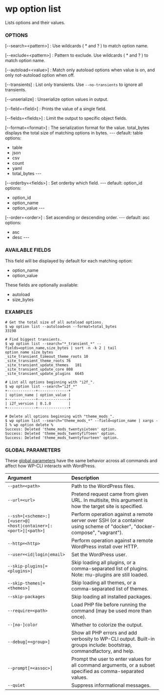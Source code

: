 # wp option list

Lists options and their values.

### OPTIONS

[\--search=&lt;pattern&gt;]
: Use wildcards ( * and ? ) to match option name.

[\--exclude=&lt;pattern&gt;]
: Pattern to exclude. Use wildcards ( * and ? ) to match option name.

[\--autoload=&lt;value&gt;]
: Match only autoload options when value is on, and only not-autoload option when off.

[\--transients]
: List only transients. Use `--no-transients` to ignore all transients.

[\--unserialize]
: Unserialize option values in output.

[\--field=&lt;field&gt;]
: Prints the value of a single field.

[\--fields=&lt;fields&gt;]
: Limit the output to specific object fields.

[\--format=&lt;format&gt;]
: The serialization format for the value. total_bytes displays the total size of matching options in bytes.
\---
default: table
options:
  - table
  - json
  - csv
  - count
  - yaml
  - total_bytes
\---

[\--orderby=&lt;fields&gt;]
: Set orderby which field.
\---
default: option_id
options:
 - option_id
 - option_name
 - option_value
\---

[\--order=&lt;order&gt;]
: Set ascending or descending order.
\---
default: asc
options:
 - asc
 - desc
\---

### AVAILABLE FIELDS

This field will be displayed by default for each matching option:

* option_name
* option_value

These fields are optionally available:

* autoload
* size_bytes

### EXAMPLES

    # Get the total size of all autoload options.
    $ wp option list --autoload=on --format=total_bytes
    33198

    # Find biggest transients.
    $ wp option list --search="*_transient_*" --fields=option_name,size_bytes | sort -n -k 2 | tail
    option_name size_bytes
    _site_transient_timeout_theme_roots 10
    _site_transient_theme_roots 76
    _site_transient_update_themes   181
    _site_transient_update_core 808
    _site_transient_update_plugins  6645

    # List all options beginning with "i2f_".
    $ wp option list --search="i2f_*"
    +-------------+--------------+
    | option_name | option_value |
    +-------------+--------------+
    | i2f_version | 0.1.0        |
    +-------------+--------------+

    # Delete all options beginning with "theme_mods_".
    $ wp option list --search="theme_mods_*" --field=option_name | xargs -I % wp option delete %
    Success: Deleted 'theme_mods_twentysixteen' option.
    Success: Deleted 'theme_mods_twentyfifteen' option.
    Success: Deleted 'theme_mods_twentyfourteen' option.

### GLOBAL PARAMETERS

These [global parameters](https://make.wordpress.org/cli/handbook/config/) have the same behavior across all commands and affect how WP-CLI interacts with WordPress.

| **Argument**    | **Description**              |
|:----------------|:-----------------------------|
| `--path=<path>` | Path to the WordPress files. |
| `--url=<url>` | Pretend request came from given URL. In multisite, this argument is how the target site is specified. |
| `--ssh=[<scheme>:][<user>@]<host\|container>[:<port>][<path>]` | Perform operation against a remote server over SSH (or a container using scheme of "docker", "docker-compose", "vagrant"). |
| `--http=<http>` | Perform operation against a remote WordPress install over HTTP. |
| `--user=<id\|login\|email>` | Set the WordPress user. |
| `--skip-plugins[=<plugins>]` | Skip loading all plugins, or a comma-separated list of plugins. Note: mu-plugins are still loaded. |
| `--skip-themes[=<themes>]` | Skip loading all themes, or a comma-separated list of themes. |
| `--skip-packages` | Skip loading all installed packages. |
| `--require=<path>` | Load PHP file before running the command (may be used more than once). |
| `--[no-]color` | Whether to colorize the output. |
| `--debug[=<group>]` | Show all PHP errors and add verbosity to WP-CLI output. Built-in groups include: bootstrap, commandfactory, and help. |
| `--prompt[=<assoc>]` | Prompt the user to enter values for all command arguments, or a subset specified as comma-separated values. |
| `--quiet` | Suppress informational messages. |
